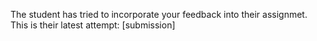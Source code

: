 The student has tried to incorporate your feedback into their assignmet. This is their latest attempt:
[submission]